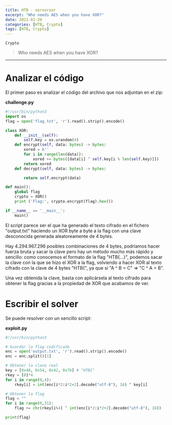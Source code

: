 ```yaml
---
title: HTB - xorxorxor
excerpt: "Who needs AES when you have XOR?"
date: 2021-01-20
categories: [HTB, Crypto]
tags: [HTB, Crypto]
---
```

`Crypto`
>  Who needs AES when you have XOR? 
---

# Analizar el código

El primer paso es analizar el código del archivo que nos adjuntan en el zip:

**challenge.py**

```python
#!/usr/bin/python3
import os
flag = open('flag.txt', 'r').read().strip().encode()

class XOR:
    def __init__(self):
        self.key = os.urandom(4)
    def encrypt(self, data: bytes) -> bytes:
        xored = b''
        for i in range(len(data)):
            xored += bytes([data[i] ^ self.key[i % len(self.key)]])
        return xored
    def decrypt(self, data: bytes) -> bytes:

        return self.encrypt(data)

def main():
    global flag
    crypto = XOR()
    print ('Flag:', crypto.encrypt(flag).hex())

if __name__ == '__main__':
    main()
```


El script parece ser el que ha generado el texto cifrado en el fichero "output.txt" haciendo un XOR byte a byte a la flag con una clave desconocida generada aleatoreamente de 4 bytes.

Hay 4.294.967.296 posibles combinaciones de 4 bytes, podríamos hacer fuerza bruta y sacar la clave pero hay un método mucho más rápido y sencillo: como conocemos el formato de la flag "HTB{...}", podemos sacar la clave con la que se hizo el XOR a la flag, volviendo a hacer XOR al texto cifrado con la clave de 4 bytes "HTB{", ya que si "A ^ B = C" => "C ^ A = B".

Una vez obtenida la clave, basta con aplicársela al texto cifrado para obtener la flag gracias a la propiedad de XOR que acabamos de ver.

# Escribir el solver

Se puede resolver con un sencillo script:

**exploit.py**

```python
#!/usr/bin/python3

# Guardar la flag codificada
enc = open('output.txt', 'r').read().strip().encode()
enc = enc.split()[1]

# Obtener la clave real
key = [0x48, 0x54, 0x42, 0x7b] # "HTB{"
rkey = [0]*4
for i in range(0,4):
    rkey[i] = int(enc[i*2:i*2+2].decode("utf-8"), 16) ^ key[i]

# Obtener la flag
flag = ""
for i in range(0,31):
    flag += chr(rkey[i%4] ^ int(enc[i*2:i*2+2].decode("utf-8"), 16))

print(flag)
```



